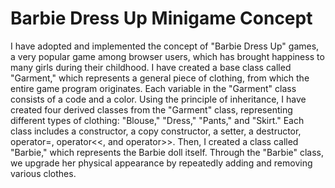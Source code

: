 # Barbie Dress Up Minigame Concept


I have adopted and implemented the concept of "Barbie Dress Up" games, a very popular game among browser users, which has brought happiness to many girls during their childhood. I have created a base class called "Garment," which represents a general piece of clothing, from which the entire game program originates. Each variable in the "Garment" class consists of a code and a color. Using the principle of inheritance, I have created four derived classes from the "Garment" class, representing different types of clothing: "Blouse," "Dress," "Pants," and "Skirt." Each class includes a constructor, a copy constructor, a setter, a destructor, operator=, operator<<, and operator>>. Then, I created a class called "Barbie," which represents the Barbie doll itself. Through the "Barbie" class, we upgrade her physical appearance by repeatedly adding and removing various clothes.
